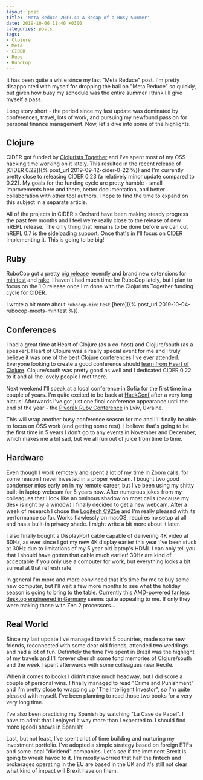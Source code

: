 ```yaml
---
layout: post
title: 'Meta Reduce 2019.4: A Recap of a Busy Summer'
date: 2019-10-06 11:40 +0300
categories: posts
tags:
- Clojure
- Meta
- CIDER
- Ruby
- RuboCop
---
```


It has been quite a while since my last "Meta Reduce" post. I'm pretty disappointed with myself
for dropping the ball on "Meta Reduce" so quickly, but given how busy my schedule was the entire
summer I think I'll give myself a pass.

Long story short - the period since my last update was dominated by conferences,
travel, lots of work, and pursuing my newfound passion for personal finance
management. Now, let's dive into some of the highlights.

## Clojure

CIDER got funded by [Clojurists Together](https://www.clojuriststogether.org/)
and I've spent most of my OSS hacking time working on it lately. This resulted
in the recent release of [CIDER 0.22]({% post_url 2019-09-12-cider-0-22 %}) and
I'm currently pretty close to releasing CIDER 0.23 (a relatively minor update
compared to 0.22). My goals for the funding cycle are pretty humble - small
improvements here and there, better documentation, and better collaboration with
other tool authors. I hope to find the time to expand on this subject in a
separate article.

All of the projects in CIDER's Orchard have been making steady progress the past few months and I feel
we're really close to the release of new nREPL release. The only thing that remains to be done before we can
cut nREPL 0.7 is the [sideloading support](https://github.com/nrepl/nrepl/pull/162). Once that's in
I'll focus on CIDER implementing it. This is going to be big!

## Ruby

RuboCop got a pretty [big
release](https://github.com/rubocop-hq/rubocop/releases/tag/v0.75.0) recently
and brand new extensions for
[minitest](https://github.com/rubocop-hq/rubocop-minitest) and
[rake](https://github.com/rubocop-hq/rubocop-rake).  I haven't had much time for
RuboCop lately, but I plan to focus on the 1.0 release once I'm done with the
Clojurists Together funding cycle for CIDER.

I wrote a bit more about `rubocop-minitest` [here]({% post_url 2019-10-04-rubocop-meets-minitest %}).

## Conferences

I had a great time at Heart of Clojure (as a co-host) and Clojure/south (as a
speaker). Heart of Clojure was a really special event for me and I truly believe
it was one of the best Clojure conferences I've ever attended. Everyone looking
to create a good conference should [learn from Heart of
Clojure](https://lambdaisland.com/blog/2019-08-09-fork-this-conference).
Clojure/south was pretty good as well and I dedicated CIDER 0.22 to it and all
the lovely people I met there.

Next weekend I'll speak at a local conference in Sofia for the first time in a couple of years. I'm quite excited to be
back at [HackConf](https://www.hackconf.bg/en/) after a very long hiatus! Afterwards I've got just one final conference
appearance until the end of the year - the [Pivorak Ruby Conference](https://pivorak.com/) in Lviv, Ukraine.

This will wrap another busy conference season for me and I'll finally be able to focus on OSS work (and getting some rest).
I believe that's going to be the first time in 5 years I don't go to any events in November and December, which makes me a bit
sad, but we all run out of juice from time to time.

## Hardware

Even though I work remotely and spent a lot of my time in Zoom calls, for some
reason I never invested in a proper webcam. I bought two good condenser mics
early on in my remote career, but I've been using my shitty built-in laptop
webcam for 5 years now. After numerous jokes from my colleagues that I look like
an ominous shadow on most calls (because my desk is right by a window) I
finally decided to get a new webcam. After a week of research I chose the [Logitech
C925e](https://www.logitech.com/en-us/product/c925e-webcam) and I'm really
pleased with its performance so far. Works flawlessly on macOS, requires no
setup at all and has a built-in privacy shade.  I might write a bit more about
it later.

I also finally bought a DisplayPort cable capable of delivering 4K video at
60Hz, as ever since I got my new 4K display earlier this year I've been stuck at
30Hz due to limitations of my 5 year old laptop's HDMI. I can only tell you that I
should have gotten that cable much earlier! 30Hz are kind of acceptable if you
only use a computer for work, but everything looks a bit surreal at that refresh
rate.

In general I'm more and more convinced that it's time for me to buy some new computer, but I'll wait a few more months
to see what the holiday season is going to bring to the table. Currently [this AMD-powered fanless desktop engineered in Germany](https://www1.cirrus7.com/en/produkte/cirrus7-incus/)
seems quite appealing to me. If only they were making those with Zen 2 processors...

## Real World

Since my last update I've managed to visit 5 countries, made some new friends, reconnected with some dear old friends, attended two weddings and had a lot of fun.
Definitely the time I've spent in Brazil was the highlight of my travels and I'll forever cherish some fond memories of Clojure/south and the week I spent afterwards with some colleagues
near Recife.

When it comes to books I didn't make much headway, but I did score a couple of personal wins.
I finally managed to read "Crime and Punishment" and I'm pretty close to wrapping up "The Intelligent Investor", so I'm quite pleased with myself. I've been planning to read those two books for a very very long time.

I've also been practicing my Spanish by watching "La Case de Papel". I have to admit that I enjoyed it way more than I expected to. I should find more (good) shows in Spanish!

Last, but not least, I've spent a lot of time building and nurturing my investment portfolio. I've adopted a simple strategy based on foreign ETFs and some local "dividend" companies.
Let's see if the imminent Brexit is going to wreak havoc to it. I'm mostly worried that half the fintech and brokerages operating in the EU are based in the UK and it's still not clear
what kind of impact will Brexit have on them.
